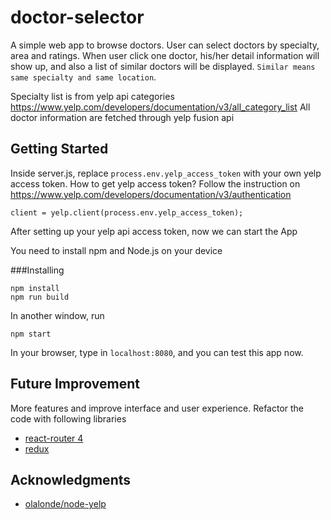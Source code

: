 # doctor-selector

A simple web app to browse doctors. User can select doctors by specialty, area and ratings. When user click one doctor, his/her detail information will show up, and also a list of similar doctors will be displayed. `Similar means same specialty and same location`.

Specialty list is from yelp api categories https://www.yelp.com/developers/documentation/v3/all_category_list
All doctor information are fetched through yelp fusion api

## Getting Started
Inside server.js, replace `process.env.yelp_access_token` with your own yelp access token. How to get yelp access token? Follow the instruction on https://www.yelp.com/developers/documentation/v3/authentication
```
client = yelp.client(process.env.yelp_access_token);
```
After setting up your yelp api access token, now we can start the App

You need to install npm and Node.js on your device

###Installing
```
npm install
npm run build
```
In another window, run
```
npm start
```

In your browser, type in `localhost:8080`, and you can test this app now.

## Future Improvement
More features and improve interface and user experience.
Refactor the code with following libraries
* [react-router 4](https://github.com/reacttraining/react-router)
* [redux](http://redux.js.org/)

## Acknowledgments
* [olalonde/node-yelp](https://github.com/olalonde/node-yelp)